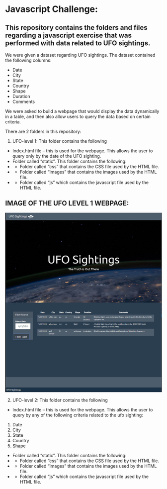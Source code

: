 # Javascript Challenge:

## This repository contains the folders and files regarding a javascript exercise that was performed with data related to UFO sightings.

We were given a dataset regarding UFO sightings.
The dataset contained the following columns:
* Date
* City
* State
* Country
* Shape
* Duration
* Comments

We were asked to build a webpage that would display the data dynamically in a table, and then also allow users to query the data based on certain criteria.

There are 2 folders in this repository:
1.	UFO-level 1: 
This folder contains the following
* Index.html file – this is used for the webpage. 
This allows the user to query only by the date of the UFO sighting.
* Folder called “static”. This folder contains the following:
* - Folder called “css” that contains the CSS file used by the HTML file.
* - Folder called “images” that contains the images used by the HTML file.
* - Folder called “js” which contains the javascript file used by the HTML file.

## IMAGE OF THE UFO LEVEL 1 WEBPAGE:
![](UFO-level-1/static/images/UFO_Level_1_WebPage.PNG)

2.	UFO-level 2: 
This folder contains the following
* Index.html file – this is used for the webpage. 
This allows the user to query by any of the following criteria related to the ufo sighting:
1.	Date 
2.	City 
3.	State
4.	Country
5.	Shape
* Folder called “static”. This folder contains the following:
* - Folder called “css” that contains the CSS file used by the HTML file.
* - Folder called “images” that contains the images used by the HTML file.
* - Folder called “js” which contains the javascript file used by the HTML file.


